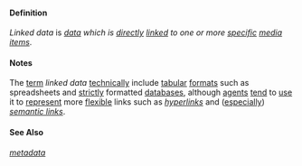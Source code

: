 #### Definition

*Linked data* is *[data](https://github.com/gcassel/Modular-Organization-Terminology/blob/master/terms/data.md) which is [directly](https://github.com/gcassel/Modular-Organization-Terminology/blob/master/terms/direct.md) [linked](https://github.com/gcassel/Modular-Organization-Terminology/blob/master/terms/link.md) to one or more [specific](https://github.com/gcassel/Modular-Organization-Terminology/blob/master/terms/specific.md) [media](https://github.com/gcassel/Modular-Organization-Terminology/blob/master/terms/media.md) [items](https://github.com/gcassel/Modular-Organization-Terminology/blob/master/terms/item.md)*.

#### Notes

The [term](https://github.com/gcassel/Modular-Organizing-Terminology/blob/master/terms/term.md) *linked data* [technically](https://github.com/gcassel/Modular-Organizing-Terminology/blob/master/terms/technique.md) include [tabular](https://github.com/gcassel/Modular-Organizing-Terminology/blob/master/terms/table.md) [formats](https://github.com/gcassel/Modular-Organization-Terminology/blob/master/terms/format.md) such as spreadsheets and [strictly](https://github.com/gcassel/Modular-Organization-Terminology/blob/master/terms/strict.md) formatted [databases](https://github.com/gcassel/Modular-Organization-Terminology/blob/master/terms/database.md), although [agents](https://github.com/gcassel/Modular-Organization-Terminology/blob/master/terms/agent.md) [tend](https://github.com/gcassel/Modular-Organization-Terminology/blob/master/terms/tend.md) to [use](https://github.com/gcassel/Modular-Organization-Terminology/blob/master/terms/use.md) it to [represent](https://github.com/gcassel/Modular-Organization-Terminology/blob/master/terms/represent.md) more [flexible](https://github.com/gcassel/Modular-Organization-Terminology/blob/master/terms/flexible.md) links such as *[hyperlinks](https://github.com/gcassel/Modular-Organization-Terminology/blob/master/terms/hyperlink.md)* and ([especially](https://github.com/gcassel/Modular-Organization-Terminology/blob/master/terms/specialize.md)) *[semantic links](https://github.com/gcassel/Modular-Organization-Terminology/blob/master/terms/semantic-link.md)*. 


#### See Also

*[metadata](https://github.com/gcassel/Modular-Organization-Terminology/blob/master/terms/metadata.md)*





